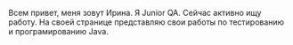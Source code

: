 Всем привет, меня зовут Ирина. Я Junior QA. Сейчас активно ищу работу. На своей странице представляю свои работы по тестированию и програмированию Java.
